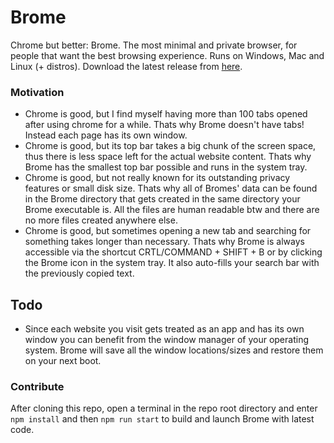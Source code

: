 # Brome
Chrome but better: Brome. The most minimal and private browser, for people that want
the best browsing experience. Runs on Windows, Mac and Linux (+ distros). 
Download the latest release from [here](https://github.com/Osiris-Team/Brome/releases/latest).

### Motivation
- Chrome is good, but I find myself having more than 100 tabs opened after using chrome for
a while. Thats why Brome doesn't have tabs! Instead each page has its own window.
- Chrome is good, but its top bar takes a big chunk of the screen space, thus there is less space left for the actual
website content. Thats why Brome has the smallest top bar possible and runs in the system tray.
- Chrome is good, but not really known for its outstanding privacy features or small disk size.
 Thats why all of Bromes' data can be found in the Brome directory that gets created in the same directory your Brome executable is. All the files are human readable btw and there are no more files created anywhere else. 
- Chrome is good, but sometimes opening a new tab and searching for something takes longer than necessary. Thats why
Brome is always accessible via the shortcut CRTL/COMMAND + SHIFT + B or by clicking the Brome icon in the system tray.
It also auto-fills your search bar with the previously copied text.

## Todo
- Since each website you visit gets treated as an app and has its own window
you can benefit from the window manager of your operating system.
Brome will save all the window locations/sizes and restore them on your next boot.

### Contribute
After cloning this repo, open a terminal in the repo root directory and enter `npm install` and then
`npm run start` to build and launch Brome with latest code.
